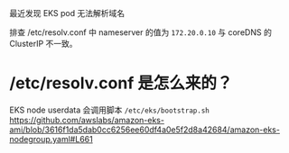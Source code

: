 最近发现 EKS pod 无法解析域名

排查 /etc/resolv.conf 中 nameserver 的值为 `172.20.0.10` 与 coreDNS 的 ClusterIP 不一致。


# /etc/resolv.conf 是怎么来的？

EKS node userdata 会调用脚本 `/etc/eks/bootstrap.sh` https://github.com/awslabs/amazon-eks-ami/blob/3616f1da5dab0cc6256ee60df4a0e5f2d8a42684/amazon-eks-nodegroup.yaml#L661

